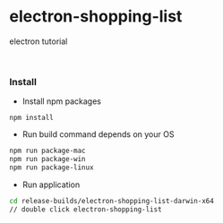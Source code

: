 # electron-shopping-list

electron tutorial

<br>

### Install

- Install npm packages

```
npm install
```
- Run build command depends on your OS

```bash
npm run package-mac
npm run package-win
npm run package-linux
```

- Run application
```bash
cd release-builds/electron-shopping-list-darwin-x64
// double click electron-shopping-list
```

